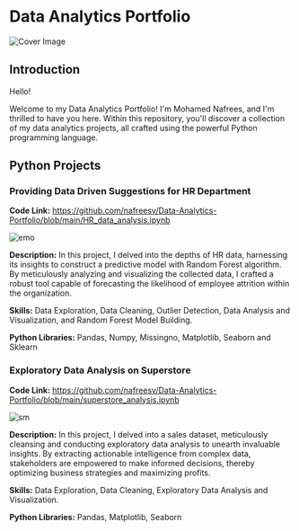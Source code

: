 #  Data Analytics Portfolio

![Cover Image](https://github.com/nafreesv/Data-Analytics-Portfolio/assets/125745088/3cf734ea-dcef-4a5e-8858-899fc97d4f4d)

## Introduction
Hello!

Welcome to my Data Analytics Portfolio! I'm Mohamed Nafrees, and I'm thrilled to have you here. Within this repository, you'll discover a collection of my data analytics projects, all crafted using the powerful Python programming language.

## Python Projects
### Providing Data Driven Suggestions for HR Department
**Code Link:** https://github.com/nafreesv/Data-Analytics-Portfolio/blob/main/HR_data_analysis.ipynb

![emo](https://github.com/nafreesv/Data-Analytics-Portfolio/assets/125745088/260fe906-4364-4a4c-ae4d-c66509c97df8)


**Description:** In this project, I delved into the depths of HR data, harnessing its insights to construct a predictive model with Random Forest algorithm. By meticulously analyzing and visualizing the collected data, I crafted a robust tool capable of forecasting the likelihood of employee attrition within the organization.

**Skills:** Data Exploration, Data Cleaning, Outlier Detection, Data Analysis and Visualization, and Random Forest Model Building.

**Python Libraries:** Pandas, Numpy, Missingno, Matplotlib, Seaborn and Sklearn



### Exploratory Data Analysis on Superstore
**Code Link:** https://github.com/nafreesv/Data-Analytics-Portfolio/blob/main/superstore_analysis.ipynb


![sm](https://github.com/nafreesv/Data-Analytics-Portfolio/assets/125745088/bcc39db2-c4bf-4032-a23d-925eaaaeb27f)


**Description:** In this project, I delved into a sales dataset, meticulously cleansing and conducting exploratory data analysis to unearth invaluable insights. By extracting actionable intelligence from complex data, stakeholders are empowered to make informed decisions, thereby optimizing business strategies and maximizing profits.

**Skills:** Data Exploration, Data Cleaning, Exploratory Data Analysis and Visualization.

**Python Libraries:** Pandas, Matplotlib, Seaborn


